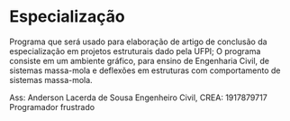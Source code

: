 # Especialização
Programa que será usado para elaboração de artigo de conclusão da especialização em projetos estruturais dado pela UFPI;
O programa consiste em um ambiente gráfico, para ensino de Engenharia Civil, de sistemas massa-mola e deflexões em estruturas com comportamento de sistemas massa-mola.

Ass:
Anderson Lacerda de Sousa
Engenheiro Civil, CREA: 1917879717
Programador frustrado
